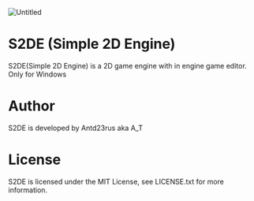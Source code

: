 ![Untitled](https://user-images.githubusercontent.com/54220849/138504107-61baf7f7-7ad7-4422-ae64-d3ad009a098e.png)

# S2DE (Simple 2D Engine)
S2DE(Simple 2D Engine) is a 2D game engine with in engine game editor. 
Only for Windows


# Author
S2DE is developed by Antd23rus aka A_T


# License
S2DE is licensed under the MIT License, see LICENSE.txt for more information.
